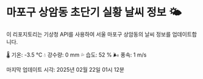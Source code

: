 
# 마포구 상암동 초단기 실황 날씨 정보 🌤️

이 리포지토리는 기상청 API를 사용하여 서울 마포구 상암동의 날씨 정보를 업데이트합니다. 

🌡️ 기온: -3.5 ℃
💧 강수량: 0 mm
💦 습도: 52 %
🌬️ 풍속: 1 m/s

마지막 업데이트 시각: 2025년 02월 22일 01시 12분    
